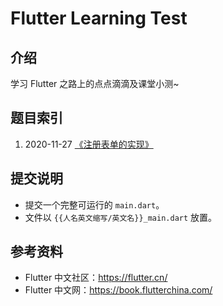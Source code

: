 # Flutter Learning Test

## 介绍
学习 Flutter 之路上的点点滴滴及课堂小测~

## 题目索引

1. 2020-11-27 [《注册表单的实现》](1%20-%20注册表单的实现%20-%2020201127)

## 提交说明

* 提交一个完整可运行的 `main.dart`。
* 文件以 `{{人名英文缩写/英文名}}_main.dart` 放置。

## 参考资料

* Flutter 中文社区：https://flutter.cn/
* Flutter 中文网：https://book.flutterchina.com/
